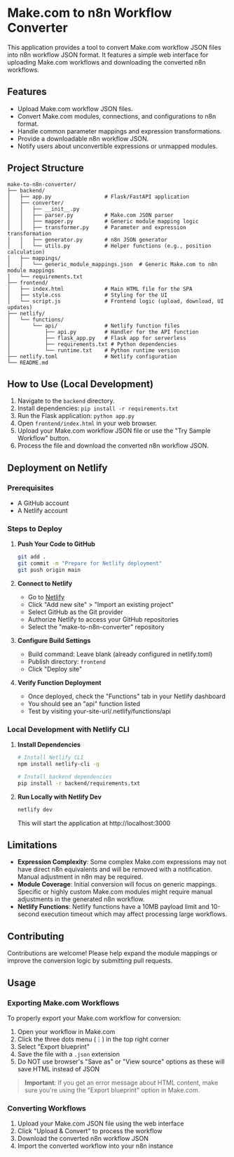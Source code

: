 # Make.com to n8n Workflow Converter

This application provides a tool to convert Make.com workflow JSON files into n8n workflow JSON format. It features a simple web interface for uploading Make.com workflows and downloading the converted n8n workflows.

## Features

- Upload Make.com workflow JSON files.
- Convert Make.com modules, connections, and configurations to n8n format.
- Handle common parameter mappings and expression transformations.
- Provide a downloadable n8n workflow JSON.
- Notify users about unconvertible expressions or unmapped modules.

## Project Structure

```
make-to-n8n-converter/
├── backend/
│   ├── app.py                 # Flask/FastAPI application
│   ├── converter/
│   │   ├── __init__.py
│   │   ├── parser.py          # Make.com JSON parser
│   │   ├── mapper.py          # Generic module mapping logic
│   │   ├── transformer.py     # Parameter and expression transformation
│   │   ├── generator.py       # n8n JSON generator
│   │   └── utils.py           # Helper functions (e.g., position calculation)
│   ├── mappings/
│   │   └── generic_module_mappings.json  # Generic Make.com to n8n module mappings
│   └── requirements.txt
├── frontend/
│   ├── index.html             # Main HTML file for the SPA
│   ├── style.css              # Styling for the UI
│   └── script.js              # Frontend logic (upload, download, UI updates)
├── netlify/
│   └── functions/
│       └── api/               # Netlify function files
│           ├── api.py         # Handler for the API function
│           ├── flask_app.py   # Flask app for serverless
│           ├── requirements.txt # Python dependencies
│           └── runtime.txt    # Python runtime version
├── netlify.toml               # Netlify configuration
└── README.md
```

## How to Use (Local Development)

1. Navigate to the `backend` directory.
2. Install dependencies: `pip install -r requirements.txt`
3. Run the Flask application: `python app.py`
4. Open `frontend/index.html` in your web browser.
5. Upload your Make.com workflow JSON file or use the "Try Sample Workflow" button.
6. Process the file and download the converted n8n workflow JSON.

## Deployment on Netlify

### Prerequisites

- A GitHub account
- A Netlify account

### Steps to Deploy

1. **Push Your Code to GitHub**

   ```bash
   git add .
   git commit -m "Prepare for Netlify deployment"
   git push origin main
   ```

2. **Connect to Netlify**

   - Go to [Netlify](https://app.netlify.com/teams/kohnnn/projects)
   - Click "Add new site" > "Import an existing project"
   - Select GitHub as the Git provider
   - Authorize Netlify to access your GitHub repositories
   - Select the "make-to-n8n-converter" repository

3. **Configure Build Settings**

   - Build command: Leave blank (already configured in netlify.toml)
   - Publish directory: `frontend`
   - Click "Deploy site"

4. **Verify Function Deployment**

   - Once deployed, check the "Functions" tab in your Netlify dashboard
   - You should see an "api" function listed
   - Test by visiting your-site-url/.netlify/functions/api

### Local Development with Netlify CLI

1. **Install Dependencies**

   ```bash
   # Install Netlify CLI
   npm install netlify-cli -g

   # Install backend dependencies
   pip install -r backend/requirements.txt
   ```

2. **Run Locally with Netlify Dev**

   ```bash
   netlify dev
   ```

   This will start the application at http://localhost:3000

## Limitations

-   **Expression Complexity**: Some complex Make.com expressions may not have direct n8n equivalents and will be removed with a notification. Manual adjustment in n8n may be required.
-   **Module Coverage**: Initial conversion will focus on generic mappings. Specific or highly custom Make.com modules might require manual adjustments in the generated n8n workflow.
-   **Netlify Functions**: Netlify functions have a 10MB payload limit and 10-second execution timeout which may affect processing large workflows.

## Contributing

Contributions are welcome! Please help expand the module mappings or improve the conversion logic by submitting pull requests.

## Usage

### Exporting Make.com Workflows

To properly export your Make.com workflow for conversion:

1. Open your workflow in Make.com
2. Click the three dots menu (⋮) in the top right corner
3. Select "Export blueprint"
4. Save the file with a `.json` extension
5. Do NOT use browser's "Save as" or "View source" options as these will save HTML instead of JSON

> **Important**: If you get an error message about HTML content, make sure you're using the "Export blueprint" option in Make.com.

### Converting Workflows

1. Upload your Make.com JSON file using the web interface
2. Click "Upload & Convert" to process the workflow
3. Download the converted n8n workflow JSON
4. Import the converted workflow into your n8n instance